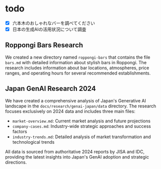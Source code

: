 # todo
- [x] 六本木のおしゃれなバーを調べてください
- [x] 日本の生成AIの活用状況について調査

## Roppongi Bars Research
We created a new directory named `roppongi-bars` that contains the file `bars.md` with detailed information about stylish bars in Roppongi. The research includes information about bar locations, atmospheres, price ranges, and operating hours for several recommended establishments.

## Japan GenAI Research 2024
We have created a comprehensive analysis of Japan's Generative AI landscape in the `docs/research/genai-japan/data` directory. The research focuses exclusively on 2024 data and includes three main files:

- `market-overview.md`: Current market analysis and future projections
- `company-cases.md`: Industry-wide strategic approaches and success factors
- `industry-trends.md`: Detailed analysis of market transformation and technological trends

All data is sourced from authoritative 2024 reports by JISA and IDC, providing the latest insights into Japan's GenAI adoption and strategic directions.
